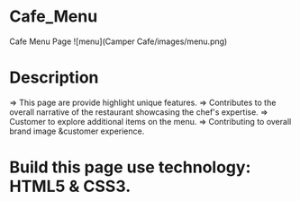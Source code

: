 # Cafe_Menu
Cafe Menu Page
![menu](Camper Cafe/images/menu.png)
# Description
=> This page are provide highlight unique features.
=> Contributes to the overall narrative of the restaurant showcasing the chef's expertise.
=> Customer to explore additional items on the menu.
=> Contributing to overall brand image &customer experience.
# Build this page use technology: HTML5 & CSS3.

